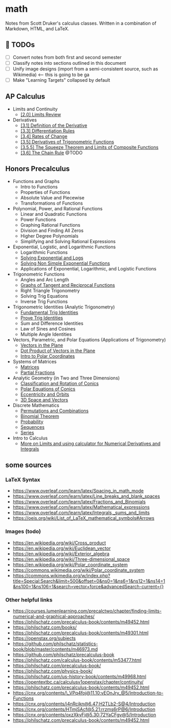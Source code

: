# math

Notes from Scott Druker's calculus classes. Written in a combination of Markdown, HTML, and LaTeX.

## 🚧 TODOs
- [ ] Convert notes from both first and second semester
- [ ] Classify notes into sections outlined in this document
- [ ] Unify image designs (import from a semi-consistent source, such as Wikimedia) <-- this is going to be ga
- [ ] Make "Learning Targets" collapsed by default

## AP Calculus

- Limits and Continuity
    - [[2.0] Limits Review](calculus/limits.md)
- Derivatives
    - [[3.1] Definition of the Derivative](calculus/definition-of-the-derivative.md)
    - [[3.3] Differentiation Rules](calculus/differentiation-rules.md)
    - [[3.4] Rates of Change](calculus/rates-of-change.md)
    - [[3.5] Derivatives of Trigonometric Functions](calculus/derivatives-of-trigonometric-functions.md)
    - [[3.5.5] The Squeeze Theorem and Limits of Composite Functions](calculus/squeeze-theorem-and-limit-of-composite-functions.md)
    - [[3.6] The Chain Rule](calculus/chain-rule.md) @TODO

## Honors Precalculus

<!-- TODO: Write a prereq file-->

- Functions and Graphs
    - Intro to Functions
    - Properties of Functions
    - Absolute Value and Piecewise
    - Transformations of Functions
- Polynomial, Power, and Rational Functions
    - Linear and Quadratic Functions
    - Power Functions
    - Graphing Rational Functions
    - Division and Finding All Zeros
    - Higher Degree Polynomials
    - Simplifying and Solving Rational Expressions
- Exponential, Logistic, and Logarithmic Functions
    - Logarithmic Functions
    - [Solving Exponential and Logs](precalculus/solving-exponential-and-logs.md)
    - [Solving Non Simple Exponential Functions](precalculus/solving-non-simple-exponential-functions.md)
    - Applications of Exponential, Logarithmic, and Logistic Functions
- Trigonometric Functions
    - Angles and Arc Length
    - [Graphs of Tangent and Reciprocal Functions](precalculus/graphs-of-tangent-and-reciprocal-functions.md)
    - Right Triangle Trigonometry
    - Solving Trig Equations
    - Inverse Trig Functions
- Trigonometric Identities (Analytic Trigonometry)
    - [Fundamental Trig Identities](precalculus/fundamental-trig-identities.md)
    - [Prove Trig Identities](precalculus/prove-trig-identities.md)
    - Sum and Difference Identities
    - Law of Sines and Cosines
    - Multiple Angle Identities
- Vectors, Parametric, and Polar Equations (Applications of Trigonometry)
    - [Vectors in the Plane](precalculus/vectors-in-the-plane.md)
    - [Dot Product of Vectors in the Plane](precalculus/dot-product-of-vectors-in-the-plane.md)
    - [Intro to Polar Coordinates](precalculus/intro-to-polar-coordinates.md)
- Systems of Matrices
    - [Matrices](precalculus/matrices.md)
    - [Partial Fractions](precalculus/partial-fractions.md)
- Analytic Geometry (in Two and Three Dimensions)
    - [Classification and Rotation of Conics](precalculus/classification-and-rotation-of-conics.md)
    - [Polar Equations of Conics](precalculus/polar-equations-of-conics.md)
    - [Eccentricity and Orbits](precalculus/eccentricity-and-orbits.md)
    - [3D Space and Vectors](precalculus/3d-space-and-vectors.md)
- Discrete Mathematics
    - [Permutations and Combinations](precalculus/permutations-and-combinations.md)
    - [Binomial Theorem](precalculus/binomial-theorem.md)
    - [Probability](precalculus/probability.md)
    - [Sequences](precalculus/sequences.md)
    - [Series](precalculus/series.md)
- Intro to Calculus
    - [More on Limits and using calculator for Numerical Derivatives and Integrals](precalculus/numerical-derivatives-and-integrals.md)

## some sources

### LaTeX Syntax
- https://www.overleaf.com/learn/latex/Spacing_in_math_mode
- https://www.overleaf.com/learn/latex/Line_breaks_and_blank_spaces
- https://www.overleaf.com/learn/latex/Fractions_and_Binomials
- https://www.overleaf.com/learn/latex/Mathematical_expressions
- https://www.overleaf.com/learn/latex/Integrals,_sums_and_limits
- https://oeis.org/wiki/List_of_LaTeX_mathematical_symbols#Arrows

### Images (todo)
- https://en.wikipedia.org/wiki/Cross_product
- https://en.wikipedia.org/wiki/Euclidean_vector
- https://en.wikipedia.org/wiki/Exterior_algebra
- https://en.wikipedia.org/wiki/Three-dimensional_space
- https://en.wikipedia.org/wiki/Polar_coordinate_system
- https://commons.wikimedia.org/wiki/Polar_coordinate_system
- https://commons.wikimedia.org/w/index.php?title=Special:Search&limit=500&offset=0&ns0=1&ns6=1&ns12=1&ns14=1&ns100=1&ns106=1&search=vector+force&advancedSearch-current={}

### Other helpful links
- https://courses.lumenlearning.com/precalctwo/chapter/finding-limits-numerical-and-graphical-approaches/
- https://philschatz.com/precalculus-book/contents/m49452.html
- https://philschatz.com/books/
- https://philschatz.com/precalculus-book/contents/m49301.html
- https://openstax.org/subjects
- https://github.com/philschatz/statistics-book/blob/master/contents/m46973.md
- https://github.com/philschatz/precalculus-book
- https://philschatz.com/calculus-book/contents/m53477.html
- https://philschatz.com/precalculus-book/
- https://philschatz.com/physics-book/
- https://philschatz.com/us-history-book/contents/m49968.html
- https://opentextbc.ca/calculusv1openstax/chapter/continuity/
- https://philschatz.com/precalculus-book/contents/m49452.html
- https://cnx.org/contents/\_VPq4foj@11.10:vEOnJry_@5/Introduction-to-Functions
- https://cnx.org/contents/i4nRcikn@6.47:H2TLb2-S@4/Introduction
- https://cnx.org/contents/HTmjSAcf@5.21:rrzms6rP@6/Introduction
- https://cnx.org/contents/oxzXkyFi@5.30:72YaCFgv@5/Introduction
- https://philschatz.com/precalculus-book/contents/m49452.html
